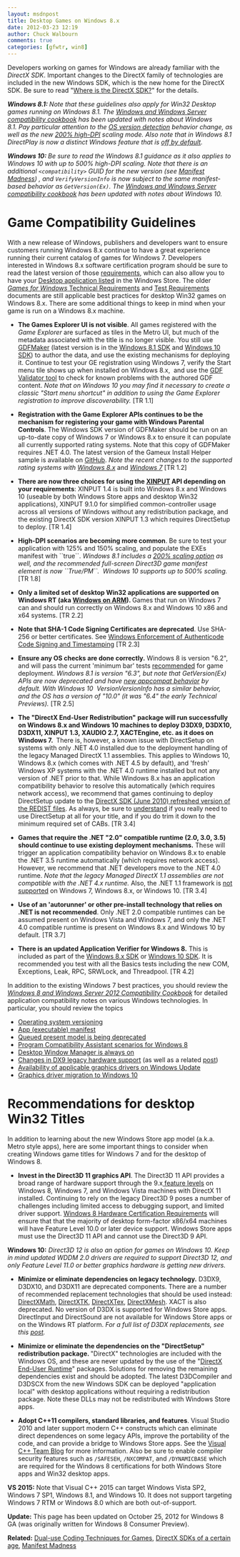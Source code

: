 ```yaml
---
layout: msdnpost
title: Desktop Games on Windows 8.x
date: 2012-03-23 12:19
author: Chuck Walbourn
comments: true
categories: [gfwtr, win8]
---
```

Developers working on games for Windows are already familiar with the <em>DirectX SDK</em>. Important changes to the DirectX family of technologies are included in the new Windows SDK, which is the new home for the DirectX SDK. Be sure to read "<a href="https://walbourn.github.io/where-is-the-directx-sdk/">Where is the DirectX SDK?</a>" for the details.
<!--more-->

<em><strong>Windows 8.1: </strong>Note that these guidelines also apply for Win32 Desktop games running on Windows 8.1. The <a href="https://docs.microsoft.com/en-us/windows/desktop/w8cookbook/windows-8-and-windows-server-8-compatibility-cookbook-portal">Windows and Windows Server compatibility cookbook</a> has been updated with notes about Windows 8.1. Pay particular attention to the <a href="https://docs.microsoft.com/en-us/windows/desktop/w8cookbook/operating-system-version-changes-in-windows-8-1">OS version detection</a> behavior change, as well as the new <a href="https://docs.microsoft.com/en-us/windows/desktop/w8cookbook/high-dpi-for-desktop-apps-in-windows-8-1">200% high-DPI</a> scaling mode. Also note that in Windows 8.1 DirectPlay is now a distinct Windows feature that is <a href="https://docs.microsoft.com/en-us/windows/desktop/w8cookbook/windows-components-installed-on-demand">off by default</a>.</em>

<em><strong>Windows 10: </strong>Be sure to read the Windows 8.1 guidance as it also applies to Windows 10 with up to 500% high-DPI scaling. Note that there is an additional ``<compatibility>`` GUID for the new version (see <a href="https://walbourn.github.io/manifest-madness/">Manifest Madness</a>) , and <code>VerifyVersionInfo</code> is now subject to the same manifest-based behavior as <code>GetVersion(Ex)</code>. The <a href="https://docs.microsoft.com/en-us/windows/desktop/w8cookbook/windows-8-and-windows-server-8-compatibility-cookbook-portal"><em>Windows and Windows Server compatibility cookbook</em></a><em> has been updated with notes about Windows 10.</em></em>

<h1><strong>Game Compatibility Guidelines</strong></h1>

With a new release of Windows, publishers and developers want to ensure customers running Windows 8.x continue to have a great experience running their current catalog of games for Windows 7. Developers interested in Windows 8.x software certification program should be sure to read the latest version of those <a href="http://go.microsoft.com/fwlink/p/?LinkID=237298">requirements</a>, which can also allow you to have your <a href="">Desktop application listed</a> in the Windows Store. The older <a href="https://docs.microsoft.com/en-us/windows/desktop/DxTechArts/games-for-windows-technical-requirements-1-1-0006"><em>Games for Windows</em> Technical Requirements</a> and <a href="https://docs.microsoft.com/en-us/windows/desktop/DxTechArts/games-for-windows-test-requirements-1-0-0006">Test Requirements</a> documents are still applicable best practices for desktop Win32 games on Windows 8.x. There are some additional things to keep in mind when your game is run on a Windows 8.x machine.

<ul>
 	<li><strong>The Games Explorer UI is not visible</strong>. All games registered with the <em>Game Explorer</em> are surfaced as tiles in the Metro UI, but much of the metadata associated with the title is no longer visible. You still use <a href="https://walbourn.github.io/windows-8-release-preview-and-gdfs/">GDFMaker</a> (latest version is in the <a href="http://go.microsoft.com/fwlink/?LinkID=323507">Windows 8.1 SDK</a> and <a href="https://developer.microsoft.com/en-US/windows/downloads/windows-10-sdk">Windows 10 SDK</a>) to author the data, and use the existing mechanisms for deploying it. Continue to test your GE registration using Windows 7, verify the Start menu tile shows up when installed on Windows 8.x,  and use the <a href="https://github.com/walbourn/directx-sdk-samples/tree/master/GDFTrace">GDF Validator tool</a> to check for known problems with the authored GDF content. <em>Note that on Windows 10 you may find it necessary to create a classic "Start menu shortcut" in addition to using the Game Explorer registration to improve discoverability.</em> [TR 1.1]</li>
</ul>

<ul>
 	<li><strong>Registration with the Game Explorer APIs continues to be the mechanism for registering your game with Windows Parental Controls</strong>. The Windows SDK version of GDFMaker should be run on an up-to-date copy of Windows 7 or Windows 8.x to ensure it can populate all currently supported rating systems. Note that this copy of GDFMaker requires .NET 4.0. The latest version of the Gameux Install Helper sample is available on <a href="https://github.com/walbourn/directx-sdk-samples/tree/master/InstallHelpers/GameuxInstallHelper">GitHub</a>. <em>Note the recent changes to the supported rating systems with <a href="https://walbourn.github.io/windows-8-release-preview-and-gdfs/">Windows 8.x</a> </em>and <em><a href="http://support.microsoft.com/kb/2773072">Windows 7</a> </em>[TR 1.2]</li>
</ul>

<ul>
 	<li><strong>There are now three choices for using the </strong><a href="https://walbourn.github.io/xinput-and-windows-8/"><strong>XINPUT</strong></a><strong> API depending on your requirements</strong>: XINPUT 1.4 is built into Windows 8.x and Windows 10 (useable by both Windows Store apps and desktop Win32 applications), XINPUT 9.1.0 for simplified common-controller usage across all versions of Windows without any redistribution package, and the existing DirectX SDK version XINPUT 1.3 which requires DirectSetup to deploy. [TR 1.4]</li>
</ul>

<ul>
 	<li><strong>High-DPI scenarios are becoming more common</strong>. Be sure to test your application with 125% and 150% scaling, and populate the EXEs manifest with ``<dpiAware>true</dpiAware>``. <em>Windows 8.1 includes a <a href="http://go.microsoft.com/fwlink/p/?LinkID=307061">200% scaling option</a> as well, and the recommended full-screen Direct3D game manifest element is now ``<dpiAware>True/PM</dpiAware>``.  Windows 10 supports up to 500% scaling. </em>[TR 1.8]</li>
</ul>

<ul>
 	<li><strong>Only a limited set of desktop Win32 applications are supported on Windows RT (aka <a href="https://channel9.msdn.com/posts/Building-Windows-for-the-ARM-processor-architecture">Windows on ARM</a>). </strong>Games that run on Windows 7 can and should run correctly on Windows 8.x and Windows 10 x86 and x64 systems. [TR 2.2]</li>
</ul>

<ul>
 	<li><strong>Note that SHA-1 Code Signing Certificates are deprecated</strong>. Use SHA-256 or better certificates. See <a href="https://aka.ms/sha1">Windows Enforcement of Authenticode Code Signing and Timestamping</a> [TR 2.3]</li>
</ul>

<ul>
 	<li><strong>Ensure any OS checks are done correctly.</strong> Windows 8 is version "6.2", and will pass the current 'minimum bar' tests <a href="https://walbourn.github.io/what-s-in-a-version-number/">recommended</a> for game deployment. <em>Windows 8.1 is version "6.3", but note that GetVersion(Ex) APIs are now deprecated and have <a href="https://docs.microsoft.com/en-us/windows/desktop/w8cookbook/operating-system-version-changes-in-windows-8-1">new appcompat behavior</a> by default. With Windows 10  VersionVersionInfo has a similar behavior, and the OS has a version of "10.0" (it was "6.4" the early Technical Previews).</em> [TR 2.5]</li>
</ul>

<ul>
 	<li><strong>The "DirectX End-User Redistribution" package will run successfully on Windows 8.x and Windows 10 machines to deploy D3DX9, D3DX10, D3DX11, XINPUT 1.3, XAUDIO 2.7, XACTEngine, etc. as it does on Windows 7. </strong> There is, however, a known issue with DirectSetup on systems with only .NET 4.0 installed due to the deployment handling of the legacy Managed DirectX 1.1 assemblies. This applies to Windows 10, Windows 8.x (which comes with .NET 4.5 by default), and 'fresh' Windows XP systems with the .NET 4.0 runtime installed but not any version of .NET prior to that. While Windows 8.x has an application compatibility behavior to resolve this automatically (which requires network access), we recommend that games continuing to deploy DirectSetup update to the <a href="https://walbourn.github.io/dxsetup-update/">DirectX SDK (June 2010) refreshed version of the REDIST files</a>. As always, be sure to <a href="https://walbourn.github.io/not-so-direct-setup/">understand</a> if you really need to use DirectSetup at all for your title, and if you do trim it down to the minimum required set of CABs. [TR 3.4]</li>
</ul>

<ul>
 	<li><strong>Games that require the .NET "2.0" compatible runtime (2.0, 3.0, 3.5) should continue to use existing deployment mechanisms.</strong> These will trigger an application compatibility behavior on Windows 8.x to enable the .NET 3.5 runtime automatically (which requires network access). However, we recommend that .NET developers move to the .NET 4.0 runtime. <em>Note that the legacy Managed DirectX 1.1 assemblies are not compatible with the .NET 4.x runtime. </em>Also, the .NET 1.1 framework is <a href="http://support.microsoft.com/kb/2489698">not supported</a> on Windows 7, Windows 8.x, or Windows 10. [TR 3.4]</li>
</ul>

<ul>
 	<li><strong>Use of an 'autorunner' or other pre-install technology that relies on .NET is not recommended</strong>. Only .NET 2.0 compatible runtimes can be assumed present on Windows Vista and Windows 7, and only the .NET 4.0 compatible runtime is present on Windows 8.x and Windows 10 by default. [TR 3.7]</li>
</ul>

<ul>
 	<li><strong>There is an updated Application Verifier for Windows 8.</strong> This is included as part of the <a href="http://dev.windows.com/en-us/develop/downloads">Windows 8.x SDK</a> or <a href="https://developer.microsoft.com/en-US/windows/downloads/windows-10-sdk">Windows 10 SDK</a>. It is recommended you test with all the Basics tests including the new COM, Exceptions, Leak, RPC, SRWLock, and Threadpool. [TR 4.2]</li>
</ul>

In addition to the existing Windows 7 best practices, you should review the <a href="https://docs.microsoft.com/en-us/windows/desktop/w8cookbook/windows-8-and-windows-server-8-compatibility-cookbook-portal"><em>Windows 8 and Windows Server 2012 Compatibility Cookbook</em></a> for detailed application compatibility notes on various Windows technologies. In particular, you should review the topics

<ul>
 	<li><a href="https://docs.microsoft.com/en-us/windows/desktop/w8cookbook/operating-system-version-changes-in-windows-8-1">Operating system versioning</a></li>
 	<li><a href="https://docs.microsoft.com/en-us/windows/desktop/w8cookbook/application--executable--manifest">App (executable) manifest</a></li>
 	<li><a href="https://docs.microsoft.com/en-us/windows/desktop/w8cookbook/queued-present-model-is-being-deprecated">Queued present model is being deprecated</a></li>
 	<li><a href="https://docs.microsoft.com/en-us/windows/desktop/w8cookbook/pca-scenarios-for-windows-8">Program Compatibility Assistant scenarios for Windows 8</a></li>
 	<li><a href="https://docs.microsoft.com/en-us/windows/desktop/w8cookbook/desktop-window-manager-is-always-on">Desktop Window Manager is always on</a></li>
 	<li><a href="https://docs.microsoft.com/en-us/windows/desktop/w8cookbook/changes-in-dx9-legacy-hardware-support">Changes in DX9 legacy hardware support</a> (as well as a related <a href="https://walbourn.github.io/anatomy-of-direct3d-11-create-device/">post</a>)</li>
 	<li><a href="https://docs.microsoft.com/en-us/windows/desktop/w8cookbook/availability-of-applicable-graphics-drivers-on-windows-update">Availability of applicable graphics drivers on Windows Update</a></li>
 	<li><a href="https://docs.microsoft.com/en-us/windows/desktop/w8cookbook/graphics-driver-migration-to-windows-10">Graphics driver migration to Windows 10</a></li>
</ul>

<h1>Recommendations for desktop Win32 Titles</h1>

In addition to learning about the new Windows Store app model (a.k.a. Metro style apps), here are some important things to consider when creating Windows game titles for Windows 7 and for the desktop of Windows 8.

<ul>
 	<li><strong>Invest in the Direct3D 11 graphics API</strong>. The Direct3D 11 API provides a broad range of hardware support through the 9.x<a href="https://walbourn.github.io/direct3d-feature-levels/"> feature levels</a> on Windows 8, Windows 7, and Windows Vista machines with DirectX 11 installed. Continuing to rely on the legacy Direct3D 9 poses a number of challenges including limited access to debugging support, and limited driver support. <a href="https://docs.microsoft.com/en-us/previous-versions/windows/hardware/cert-program/">Windows 8 Hardware Certification Requirements</a> will ensure that that the majority of desktop form-factor x86/x64 machines will have Feature Level 10.0 or later device support. Windows Store apps must use the Direct3D 11 API and cannot use the Direct3D 9 API.</li>
</ul>

<strong>Windows 10:</strong> <em>Direct3D 12 is also an option for games on Windows 10. Keep in mind updated WDDM 2.0 drivers are required to support Direct3D 12, and only Feature Level 11.0 or better graphics hardware is getting new drivers.</em>

<ul>
 	<li><strong>Minimize or eliminate dependencies on legacy technology.</strong> D3DX9, D3DX10, and D3DX11 are deprecated components. There are a number of recommended replacement technologies that should be used instead: <a href="https://walbourn.github.io/introducing-directxmath/">DirectXMath</a>, <a href="http://go.microsoft.com/fwlink/?LinkId=248929">DirectXTK</a>, <a href="http://go.microsoft.com/fwlink/?LinkId=248926">DirectXTex</a>, <a href="https://walbourn.github.io/directxmesh/">DirectXMesh</a>. XACT is also deprecated. No version of D3DX is supported for Windows Store apps. DirectInput and DirectSound are not available for Windows Store apps or on the Windows RT platform. <em>For a full list of D3DX replacements, see this <a href="https://walbourn.github.io/living-without-d3dx/">post</a>.</em></li>
</ul>

<ul>
 	<li><strong>Minimize or eliminate the dependencies on the "DirectSetup" redistribution package. </strong>"DirectX" technologies are included with the Windows OS, and these are never updated by the use of the "<a href="https://walbourn.github.io/not-so-direct-setup/">DirectX End-User Runtime</a>" packages. Solutions for removing the remaining dependencies exist and should be adopted. The latest D3DCompiler and D3DSCX from the new Windows SDK can be deployed "application local" with desktop applications without requiring a redistribution package. Note these DLLs may not be redistributed with Windows Store apps.</li>
</ul>

<ul>
 	<li><strong>Adopt C++11 compilers, standard libraries, and features</strong>. Visual Studio 2010 and later support modern C++ constructs which can eliminate direct dependences on some legacy APIs, improve the portability of the code, and can provide a bridge to Windows Store apps. See the <a href="https://devblogs.microsoft.com/cppblog/c11-features-in-visual-c-11/">Visual C++ Team Blog</a> for more information. Also be sure to enable compiler security features such as <code>/SAFESEH</code>, <code>/NXCOMPAT</code>, and <code>/DYNAMICBASE</code> which are required for the Windows 8 certifications for both Windows Store apps and Win32 desktop apps.</li>
</ul>

<strong>VS 2015:</strong> Note that Visual C++ 2015 can target Windows Vista SP2, Windows 7 SP1, Windows 8.1, and Windows 10. It does not support targeting Windows 7 RTM or Windows 8.0 which are both out-of-support.

<strong>Update:</strong> This page has been updated on October 25, 2012 for Windows 8 GA (was originally written for Windows 8 Consumer Preview).

<strong>Related:</strong> <a href="https://walbourn.github.io/dual-use-coding-techniques-for-games/">Dual-use Coding Techniques for Games</a>, <a href="https://walbourn.github.io/directx-sdks-of-a-certain-age/">DirectX SDKs of a certain age</a>, <a href="https://walbourn.github.io/manifest-madness/">Manifest Madness</a>
